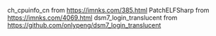 ch_cpuinfo_cn from https://imnks.com/385.html
PatchELFSharp from https://imnks.com/4069.html
dsm7_login_translucent from https://github.com/onlypeng/dsm7_login_translucent